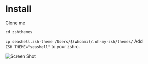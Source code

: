 # Install


Clone me

`cd zshthemes` 


```cp seashell.zsh-theme /Users/$(whoami)/.oh-my-zsh/themes/```
Add `ZSH_THEME="seashell"` to your zshrc.

![Screen Shot](screenshot.png?raw=true "Screen Shot")
